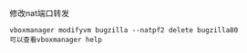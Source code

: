修改nat端口转发
``` shell
vboxmanager modifyvm bugzilla --natpf2 delete bugzilla80
可以查看vboxmanager help
```